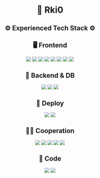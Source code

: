 <h1 align="center">🦊 Rki0</h1>

<h2 align="center">⚙️ Experienced Tech Stack ⚙️</h2>

<div align="center" >
  <h2 align="center">🖥️ Frontend</h2>
  
  <div align="center" >
    <img src="https://img.shields.io/badge/HTML5-E34F26?style=flat-square&logo=HTML5&logoColor=white"/>
    <img src="https://img.shields.io/badge/CSS3-1572B6?style=flat-square&logo=CSS3&logoColor=white"/>
    <img src="https://img.shields.io/badge/TailwindCSS-06B6D4?style=flat-square&logo=TAILWINDCSS&logoColor=white"/>
    <img src="https://img.shields.io/badge/styled-components-DB7093?style=flat-square&logo=styled-components&logoColor=white"/>
    <img src="https://img.shields.io/badge/SASS-CC6699?style=flat-square&logo=SASS&logoColor=white"/>
    <img src="https://img.shields.io/badge/JavaScript-F7DF1E?style=flat-square&logo=JavaScript&logoColor=white"/>
    <img src="https://img.shields.io/badge/TypeScript-3178C6?style=flat-square&logo=TypeScript&logoColor=white"/>
    <img src="https://img.shields.io/badge/React-61DAFB?style=flat-square&logo=React&logoColor=white"/> 
  </div>
</div>


<div align="center" >
  <h2 align="center">🔐 Backend & DB</h2>
  
  <div align="center" >
    <img src="https://img.shields.io/badge/Node.Js-339933?style=flat-square&logo=Node.js&logoColor=white"/>
    <img src="https://img.shields.io/badge/express-000000?style=flat-square&logo=express&logoColor=white"/>
    <img src="https://img.shields.io/badge/MongoDB-47A248?style=flat-square&logo=MongoDB&logoColor=white"/>
  </div>
</div>

<div align="center" >
  <h2 align="center">📱 Deploy</h2>
  
  <div align="center" >
    <img src="https://img.shields.io/badge/Netlify-00C7B7?style=flat-square&logo=Netlify&logoColor=white"/>
    <img src="https://img.shields.io/badge/Heroku-430098?style=flat-square&logo=Heroku&logoColor=white"/>
  </div>
</div>

<div align="center" >
  <h2 align="center">🤝🏻 Cooperation</h2>
  
  <div align="center" >
    <img src="https://img.shields.io/badge/Jira-0052CC?style=flat-square&logo=Jira&logoColor=white"/>
    <img src="https://img.shields.io/badge/Trello-0052CC?style=flat-square&logo=Trello&logoColor=white"/>
    <img src="https://img.shields.io/badge/Slack-4A154B?style=flat-square&logo=Slack&logoColor=white"/>
    <img src="https://img.shields.io/badge/Notion-000000?style=flat-square&logo=Notion&logoColor=white"/>
    <img src="https://img.shields.io/badge/Discord-5865F2?style=flat-square&logo=Discord&logoColor=white"/>
  </div>
</div>

<div align="center" >
  <h2 align="center">🎵 Code</h2>
  
  <div align="center" >
    <img src="https://img.shields.io/badge/Git-F05032?style=flat-square&logo=Git&logoColor=white"/>
    <img src="https://img.shields.io/badge/Github-181717?style=flat-square&logo=Github&logoColor=white"/>
  </div>
</div>
